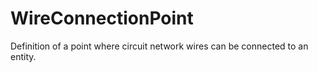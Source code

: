 # WireConnectionPoint

Definition of a point where circuit network wires can be connected to an entity.

